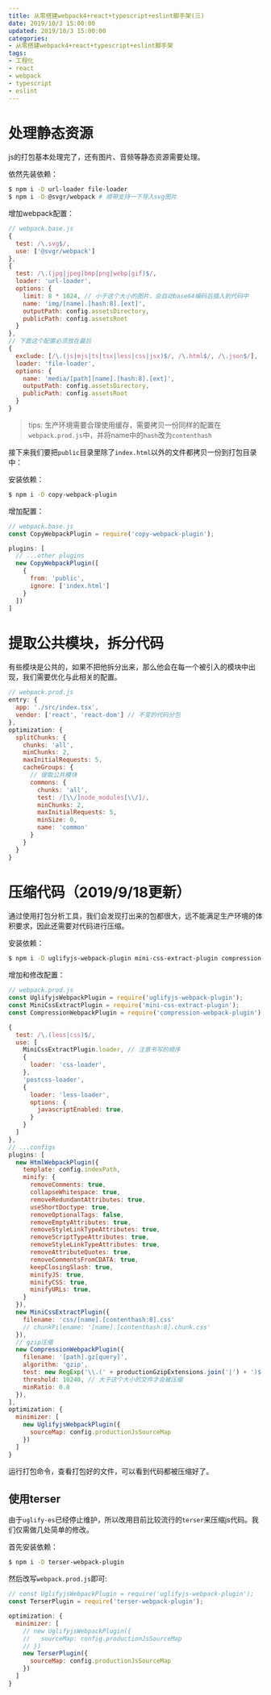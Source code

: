 ```yaml
---
title: 从零搭建webpack4+react+typescript+eslint脚手架(三)
date: 2019/10/3 15:00:00
updated: 2019/10/3 15:00:00
categories: 
- 从零搭建webpack4+react+typescript+eslint脚手架
tags: 
- 工程化
- react
- webpack
- typescript
- eslint
---
```


# 处理静态资源
js的打包基本处理完了，还有图片、音频等静态资源需要处理。

依然先装依赖：
```bash
$ npm i -D url-loader file-loader
$ npm i -D @svgr/webpack # 顺带支持一下导入svg图片
```

增加webpack配置：
```javascript
// webpack.base.js
{
  test: /\.svg$/,
  use: ['@svgr/webpack']
},
{
  test: /\.(jpg|jpeg|bmp|png|webp|gif)$/,
  loader: 'url-loader',
  options: {
    limit: 8 * 1024, // 小于这个大小的图片，会自动base64编码后插入到代码中
    name: 'img/[name].[hash:8].[ext]',
    outputPath: config.assetsDirectory,
    publicPath: config.assetsRoot
  }
},
// 下面这个配置必须放在最后
{
  exclude: [/\.(js|mjs|ts|tsx|less|css|jsx)$/, /\.html$/, /\.json$/],
  loader: 'file-loader',
  options: {
    name: 'media/[path][name].[hash:8].[ext]',
    outputPath: config.assetsDirectory,
    publicPath: config.assetsRoot
  }
}
```

> tips: 生产环境需要合理使用缓存，需要拷贝一份同样的配置在`webpack.prod.js`中，并将name中的`hash`改为`contenthash`

<!-- more -->

接下来我们要把`public`目录里除了`index.html`以外的文件都拷贝一份到打包目录中：

安装依赖：
```bash
$ npm i -D copy-webpack-plugin
```

增加配置：
```javascript
// webpack.base.js
const CopyWebpackPlugin = require('copy-webpack-plugin');

plugins: [
  // ...other plugins
  new CopyWebpackPlugin([
    {
      from: 'public',
      ignore: ['index.html']
    }
  ])
]
```

# 提取公共模块，拆分代码
有些模块是公共的，如果不把他拆分出来，那么他会在每一个被引入的模块中出现，我们需要优化与此相关的配置。

```javascript
// webpack.prod.js
entry: {
  app: './src/index.tsx',
  vendor: ['react', 'react-dom'] // 不变的代码分包
},
optimization: {
  splitChunks: {
    chunks: 'all',
    minChunks: 2,
    maxInitialRequests: 5,
    cacheGroups: {
      // 提取公共模块
      commons: {
        chunks: 'all',
        test: /[\\/]node_modules[\\/]/,
        minChunks: 2,
        maxInitialRequests: 5,
        minSize: 0,
        name: 'common'
      }
    }
  }
}
```
# 压缩代码（2019/9/18更新）
通过使用打包分析工具，我们会发现打出来的包都很大，远不能满足生产环境的体积要求，因此还需要对代码进行压缩。

安装依赖：
```bash
$ npm i -D uglifyjs-webpack-plugin mini-css-extract-plugin compression-webpack-plugin
```

增加和修改配置：
```javascript
// webpack.prod.js
const UglifyjsWebpackPlugin = require('uglifyjs-webpack-plugin');
const MiniCssExtractPlugin = require('mini-css-extract-plugin');
const CompressionWebpackPlugin = require('compression-webpack-plugin');

{
  test: /\.(less|css)$/,
  use: [
    MiniCssExtractPlugin.loader, // 注意书写的顺序
    {
      loader: 'css-loader',
    },
    'postcss-loader',
    {
      loader: 'less-loader',
      options: {
        javascriptEnabled: true,
      }
    }
  ]
},
// ...configs
plugins: [
  new HtmlWebpackPlugin({
    template: config.indexPath,
    minify: {
      removeComments: true,
      collapseWhitespace: true,
      removeRedundantAttributes: true,
      useShortDoctype: true,
      removeOptionalTags: false,
      removeEmptyAttributes: true,
      removeStyleLinkTypeAttributes: true,
      removeScriptTypeAttributes: true,
      removeStyleLinkTypeAttributes: true,
      removeAttributeQuotes: true,
      removeCommentsFromCDATA: true,
      keepClosingSlash: true,
      minifyJS: true,
      minifyCSS: true,
      minifyURLs: true,
    }
  }),
  new MiniCssExtractPlugin({
    filename: 'css/[name].[contenthash:8].css'
    // chunkFilename: '[name].[contenthash:8].chunk.css'
  }),
  // gzip压缩
  new CompressionWebpackPlugin({
    filename: '[path].gz[query]',
    algorithm: 'gzip',
    test: new RegExp('\\.(' + productionGzipExtensions.join('|') + ')$'),
    threshold: 10240, // 大于这个大小的文件才会被压缩
    minRatio: 0.8
  }),
],
optimization: {
  minimizer: [
    new UglifyjsWebpackPlugin({
      sourceMap: config.productionJsSourceMap
    })
  ]
}
```

运行打包命令，查看打包好的文件，可以看到代码都被压缩好了。

## 使用terser
由于`uglify-es`已经停止维护，所以改用目前比较流行的`terser`来压缩js代码。我们仅需做几处简单的修改。

首先安装依赖：
```bash
$ npm i -D terser-webpack-plugin
```

然后改写`webpack.prod.js`即可:
```javascript
// const UglifyjsWebpackPlugin = require('uglifyjs-webpack-plugin');
const TerserPlugin = require('terser-webpack-plugin');

optimization: {
  minimizer: [
    // new UglifyjsWebpackPlugin({
    //   sourceMap: config.productionJsSourceMap
    // })
    new TerserPlugin({
      sourceMap: config.productionJsSourceMap
    })
  ]
}
```

